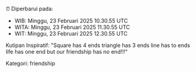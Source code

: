 ⏰ Diperbarui pada:
- WIB: Minggu, 23 Februari 2025 10.30.55 UTC
- WITA: Minggu, 23 Februari 2025 11.30.55 UTC
- WIT: Minggu, 23 Februari 2025 12.30.55 UTC

Kutipan Inspiratif:
"Square has 4 ends triangle has 3 ends line has to ends life has one end but our friendship has no end!!!"


Kategori: friendship

